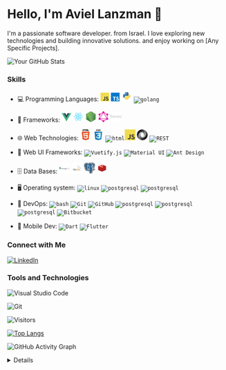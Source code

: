 <!-- Your Name -->

# Hello, I'm Aviel Lanzman 👋

<!-- Introduction -->

I'm a passionate software developer. from Israel. I love exploring new technologies and building innovative solutions. and enjoy working on [Any Specific Projects].

<!-- GitHub Stats -->

![Your GitHub Stats](https://github-readme-stats.vercel.app/api?username=aviel-lanzman&show_icons=true&hide=contribs,prs)

<!-- Skills -->

### Skills

- 💻 Programming Languages: <code><img  height="20"  alt="javascript"  src="https://raw.githubusercontent.com/github/explore/80688e429a7d4ef2fca1e82350fe8e3517d3494d/topics/javascript/javascript.png"></code> <code><img  height="20"  alt="typescript"  src="https://raw.githubusercontent.com/github/explore/80688e429a7d4ef2fca1e82350fe8e3517d3494d/topics/typescript/typescript.png"></code> <code><img  height="25"  alt="python"  src="https://raw.githubusercontent.com/github/explore/80688e429a7d4ef2fca1e82350fe8e3517d3494d/topics/python/python.png"></code> <code><img  height="27"  alt="golang"  src="https://user-images.githubusercontent.com/25181517/192149581-88194d20-1a37-4be8-8801-5dc0017ffbbe.png"></code>

- 🚀 Frameworks: <code><img  height="22"  alt="vue"  src="https://raw.githubusercontent.com/github/explore/80688e429a7d4ef2fca1e82350fe8e3517d3494d/topics/vue/vue.png"></code> <code><img  height="25"  alt="react"  src="https://raw.githubusercontent.com/github/explore/80688e429a7d4ef2fca1e82350fe8e3517d3494d/topics/react/react.png"></code> <code><img  height="25"  alt="nodejs"  src="https://raw.githubusercontent.com/github/explore/80688e429a7d4ef2fca1e82350fe8e3517d3494d/topics/nodejs/nodejs.png"></code> <code><img  height="25"  alt="graphql"  src="https://raw.githubusercontent.com/github/explore/5c058a388828bb5fde0bcafd4bc867b5bb3f26f3/topics/graphql/graphql.png"></code> <code><img  height="25"  alt="express"  src="https://raw.githubusercontent.com/github/explore/80688e429a7d4ef2fca1e82350fe8e3517d3494d/topics/express/express.png"></code>

- 🌐 Web Technologies: <code><img  height="25"  alt="html"  src="https://raw.githubusercontent.com/github/explore/80688e429a7d4ef2fca1e82350fe8e3517d3494d/topics/html/html.png"></code> <code><img  height="25"  alt="html"  src="https://raw.githubusercontent.com/github/explore/80688e429a7d4ef2fca1e82350fe8e3517d3494d/topics/css/css.png"></code> <code><img  height="25"  alt="html"  src="https://user-images.githubusercontent.com/25181517/192158956-48192682-23d5-4bfc-9dfb-6511ade346bc.png"></code><code><img  height="25"  alt="html"  src="https://raw.githubusercontent.com/github/explore/80688e429a7d4ef2fca1e82350fe8e3517d3494d/topics/javascript/javascript.png"></code> <code><img  height="25"  alt="json"  src="https://raw.githubusercontent.com/github/explore/80688e429a7d4ef2fca1e82350fe8e3517d3494d/topics/json/json.png"></code> <code><img width="22" src="https://user-images.githubusercontent.com/25181517/192107858-fe19f043-c502-4009-8c47-476fc89718ad.png" alt="REST" title="REST"/></code>

- 🧩 Web UI Frameworks: <code><img width="22" src="https://github.com/marwin1991/profile-technology-icons/assets/136815194/50c63e54-074f-494b-b786-01eb7870c927" alt="Vuetify.js" title="Vuetify.js"/></code> <code><img width="22" src="https://user-images.githubusercontent.com/25181517/189716630-fe6c084c-6c66-43af-aa49-64c8aea4a5c2.png" alt="Material UI" title="Material UI"/></code> <code><img width="22" src="https://user-images.githubusercontent.com/25181517/190887795-99cb0921-e57f-430b-a111-e165deedaa36.png" alt="Ant Design" title="Ant Design"/></code>

- 🗄️ Data Bases: <code><img  height="25"  alt="mongodb"  src="https://raw.githubusercontent.com/github/explore/80688e429a7d4ef2fca1e82350fe8e3517d3494d/topics/mongodb/mongodb.png"></code> <code><img  height="25"  alt="mysql"  src="https://raw.githubusercontent.com/github/explore/80688e429a7d4ef2fca1e82350fe8e3517d3494d/topics/mysql/mysql.png"></code> <code><img  height="25"  alt="postgresql"  src="https://raw.githubusercontent.com/github/explore/80688e429a7d4ef2fca1e82350fe8e3517d3494d/topics/postgresql/postgresql.png"></code> <code><img  height="25"  alt="postgresql"  src="https://raw.githubusercontent.com/github/explore/80688e429a7d4ef2fca1e82350fe8e3517d3494d/topics/redis/redis.png"></code>

- 🖥️ Operating system: <code><img  height="25"  alt="linux"  src="https://github.com/marwin1991/profile-technology-icons/assets/76662862/2481dc48-be6b-4ebb-9e8c-3b957efe69fa"></code> <code><img  height="25"  alt="postgresql"  src="https://user-images.githubusercontent.com/25181517/186884153-99edc188-e4aa-4c84-91b0-e2df260ebc33.png"></code> <code><img  height="25"  alt="postgresql"  src="https://user-images.githubusercontent.com/25181517/186884150-05e9ff6d-340e-4802-9533-2c3f02363ee3.png"></code>

- 🤿 DevOps: <code><img  height="25"  alt="bash"  src="https://user-images.githubusercontent.com/25181517/192158606-7c2ef6bd-6e04-47cf-b5bc-da2797cb5bda.png"></code> <code><img width="22" src="https://user-images.githubusercontent.com/25181517/192108372-f71d70ac-7ae6-4c0d-8395-51d8870c2ef0.png" alt="Git" title="Git"/></code> <code><img width="22" src="https://user-images.githubusercontent.com/25181517/192108374-8da61ba1-99ec-41d7-80b8-fb2f7c0a4948.png" alt="GitHub" title="GitHub"/></code> <code><img  height="25"  alt="postgresql"  src="https://user-images.githubusercontent.com/25181517/117207330-263ba280-adf4-11eb-9b97-0ac5b40bc3be.png"></code> <code><img  height="25"  alt="postgresql"  src="https://user-images.githubusercontent.com/25181517/183868728-b2e11072-00a5-47e2-8a4e-4ebbb2b8c554.png"></code> <code><img  height="25"  alt="postgresql"  src="https://user-images.githubusercontent.com/25181517/183345125-9a7cd2e6-6ad6-436f-8490-44c903bef84c.png"></code> <code><img width="22" src="https://user-images.githubusercontent.com/25181517/192108375-268c35e6-ab26-44b2-88bf-e3121a4e5083.png" alt="Bitbucket" title="Bitbucket"/></code>

- 📱 Mobile Dev: <code><img  height="25"  alt="Dart"  src="https://user-images.githubusercontent.com/25181517/186150304-1568ffdf-4c62-4bdc-9cf1-8d8efcea7c5b.png"></code> <code><img  height="25"  alt="Flutter"  src="https://user-images.githubusercontent.com/25181517/186150365-da1eccce-6201-487c-8649-45e9e99435fd.png"></code>

<!-- Connect with me -->

### Connect with Me

[![LinkedIn](https://img.shields.io/badge/LinkedIn-Connect-blue)](https://www.linkedin.com/in/aviel-lanzman-24a513210)

<!-- Icons -->

### Tools and Technologies

![Visual Studio Code](https://img.shields.io/badge/IDE-Visual%20Studio%20Code-blue?logo=visual-studio-code&logoColor=white)

![Git](https://img.shields.io/badge/Version%20Control-Git-green?logo=git&logoColor=white)

<!-- Visitors -->

![Visitors](https://visitor-badge.glitch.me/badge?page_id=your-username.your-username)

<!-- GitHub Extra Pins -->

[![Top Langs](https://github-readme-stats.vercel.app/api/top-langs/?username=aviel-lanzman&layout=compact)](https://github.com/aviel-lanzman)

<!-- GitHub Activity Graph -->

![GitHub Activity Graph](https://github-readme-activity-graph.vercel.app/graph?username=aviel-lanzman&bg_color=ffffff)

<!-- Footer -->

<details>

<!-- <summary>More about me</summary> -->

<!-- Your additional information here -->

</details>
